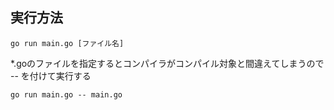 ## 実行方法

```
go run main.go [ファイル名]
```

*.goのファイルを指定するとコンパイラがコンパイル対象と間違えてしまうので -- を付けて実行する
```
go run main.go -- main.go
```
